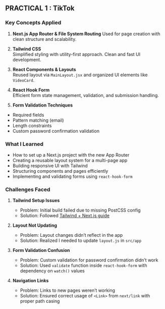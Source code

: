 ## PRACTICAL 1 : TikTok
### Key Concepts Applied

1. **Next.js App Router & File System Routing**     Used for page creation with clean structure and scalability.

2. **Tailwind CSS**  
Simplified styling with utility-first approach. Clean and fast UI development.

3. **React Components & Layouts**  
Reused layout via `MainLayout.jsx` and organized UI elements like `VideoCard`.

4. **React Hook Form**  
Efficient form state management, validation, and submission handling.

5. **Form Validation Techniques**  
- Required fields
- Pattern matching (email)
- Length constraints
- Custom password confirmation validation


### What I Learned

- How to set up a Next.js project with the new App Router
- Creating a reusable layout system for a multi-page app
- Building responsive UI with Tailwind
- Structuring components and pages efficiently
- Implementing and validating forms using `react-hook-form`


### Challenges Faced

1. **Tailwind Setup Issues**
   - Problem: Initial build failed due to missing PostCSS config
   - Solution: Followed [Tailwind + Next.js guide](https://tailwindcss.com/docs/installation/framework-guides/nextjs)

2. **Layout Not Updating**
   - Problem: Layout changes didn’t reflect in the app
   - Solution: Realized I needed to update `layout.js` in `src/app`

3. **Form Validation Confusion**
   - Problem: Custom validation for password confirmation didn’t work
   - Solution: Used `validate` function inside `react-hook-form` with dependency on `watch()` values

4. **Navigation Links**
   - Problem: Links to new pages weren’t working
   - Solution: Ensured correct usage of `<Link>` from `next/link` with proper path casing
